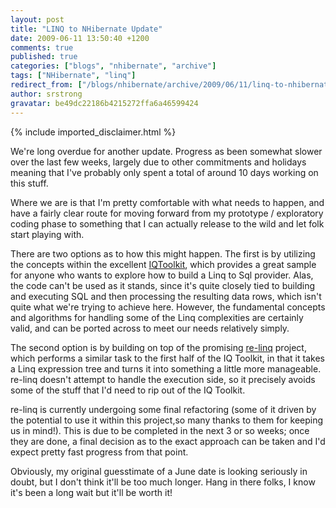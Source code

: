 ```yaml
---
layout: post
title: "LINQ to NHibernate Update"
date: 2009-06-11 13:50:40 +1200
comments: true
published: true
categories: ["blogs", "nhibernate", "archive"]
tags: ["NHibernate", "linq"]
redirect_from: ["/blogs/nhibernate/archive/2009/06/11/linq-to-nhibernate-update.aspx/"]
author: srstrong
gravatar: be49dc22186b4215272ffa6a46599424
---
```

{% include imported_disclaimer.html %}
<p>We're long overdue for another update. Progress as been somewhat slower over the last few weeks, largely due to other commitments and holidays meaning that I've probably only spent a total of around 10 days working on this stuff.</p>
<p>Where we are is that I'm pretty comfortable with what needs to happen, and have a fairly clear route for moving forward from my prototype / exploratory coding phase to something that I can actually release to the wild and let folk start playing with.</p>
<p>There are two options as to how this might happen. The first is by utilizing the concepts within the excellent <a href="http://www.codeplex.com/IQToolkit">IQToolkit</a>, which provides a great sample for anyone who wants to explore how to build a Linq to Sql provider. Alas, the code can't be used as it stands, since it's quite closely tied to building and executing SQL and then processing the resulting data rows, which isn't quite what we're trying to achieve here. However, the fundamental concepts and algorithms for handling some of the Linq complexities are certainly valid, and can be ported across to meet our needs relatively simply.</p>
<p>The second option is by building on top of the promising <a href="http://www.re-motion.org/blogs/team/archive/2009/04/23/introducing-re-linq-a-general-purpose-linq-provider-infrastructure.aspx">re-linq</a> project, which performs a similar task to the first half of the IQ Toolkit, in that it takes a Linq expression tree and turns it into something a little more manageable. re-linq doesn't attempt to handle the execution side, so it precisely avoids some of the stuff that I'd need to rip out of the IQ Toolkit.<br /></p>
<p>re-linq is currently undergoing some final refactoring (some of it driven by the potential to use it within this project,so many thanks to them for keeping us in mind!). This is due to be completed in the next 3 or so weeks; once they are done, a final decision as to the exact approach can be taken and I'd expect pretty fast progress from that point.</p>
<p>Obviously, my original guesstimate of a June date is looking seriously in doubt, but I don't think it'll be too much longer. Hang in there folks, I know it's been a long wait but it'll be worth it!</p>
